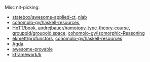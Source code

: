 Misc nit-picking:
* [statebox/awesome-applied-ct](https://github.com/statebox/awesome-applied-ct/pulls?q=author%3Alemastero), [nlab](https://ncatlab.org/nlab/author/lemastero)
* [cohomolo-gy/haskell-resources](https://github.com/cohomolo-gy/haskell-resources/issues?q=author%3Alemastero), 
* [HoTT/book](https://github.com/HoTT/book/pulls?q=author%3Alemastero), [andrejbauer/homotopy-type-theory-course](https://github.com/andrejbauer/homotopy-type-theory-course/pull/3), [groupoid/groupoid.space](https://github.com/groupoid/groupoid.space/pulls?q=author%3Alemastero), [cohomolo-gy/Isomorphic-Reasoning](https://github.com/cohomolo-gy/Isomorphic-Reasoning/pulls?q=author%3Alemastero)
* [ekmett/profunctors](https://github.com/ekmett/profunctors/pulls?q=author%3Alemastero), [cohomolo-gy/haskell-resources](https://github.com/cohomolo-gy/haskell-resources/pulls?q=author%3Alemastero)
* [Agda](https://github.com/agda/agda/pulls?q=author%3Alemastero)
* [awesome-provable](https://github.com/awesomo4000/awesome-provable/pulls?q=author%3Alemastero)
* [kframework/k](https://github.com/kframework/k/pulls?q=author%3Alemastero)
